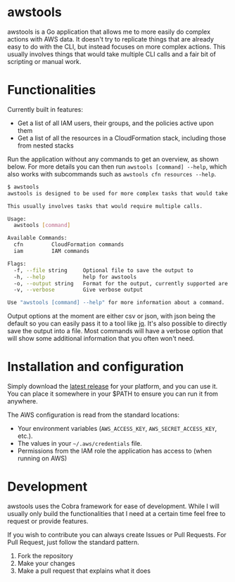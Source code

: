 # awstools

awstools is a Go application that allows me to more easily do complex actions with AWS data. It doesn't try to replicate things that are already easy to do with the CLI, but instead focuses on more complex actions. This usually involves things that would take multiple CLI calls and a fair bit of scripting or manual work.

# Functionalities

Currently built in features:

 * Get a list of all IAM users, their groups, and the policies active upon them
 * Get a list of all the resources in a CloudFormation stack, including those from nested stacks

Run the application without any commands to get an overview, as shown below. For more details you can then run `awstools [command] --help`, which also works with subcommands such as `awstools cfn resources --help`.

```bash
$ awstools
awstools is designed to be used for more complex tasks that would take a lot of work using just the CLI.

This usually involves tasks that would require multiple calls.

Usage:
  awstools [command]

Available Commands:
  cfn         CloudFormation commands
  iam         IAM commands

Flags:
  -f, --file string     Optional file to save the output to
  -h, --help            help for awstools
  -o, --output string   Format for the output, currently supported are csv and json (default "json")
  -v, --verbose         Give verbose output

Use "awstools [command] --help" for more information about a command.
```

Output options at the moment are either csv or json, with json being the default so you can easily pass it to a tool like [jq](https://stedolan.github.io/jq/). It's also possible to directly save the output into a file. Most commands will have a verbose option that will show some additional information that you often won't need.

# Installation and configuration

Simply download the [latest release][latest] for your platform, and you can use it. You can place it somewhere in your $PATH to ensure you can run it from anywhere.

The AWS configuration is read from the standard locations:

* Your environment variables (`AWS_ACCESS_KEY`, `AWS_SECRET_ACCESS_KEY`, etc.).
* The values in your `~/.aws/credentials` file.
* Permissions from the IAM role the application has access to (when running on AWS)

[latest]: https://github.com/ArjenSchwarz/awstools/releases

# Development

awstools uses the Cobra framework for ease of development. While I will usually only build the functionalities that I need at a certain time feel free to request or provide features.

If you wish to contribute you can always create Issues or Pull Requests. For Pull Request, just follow the standard pattern.

1. Fork the repository
2. Make your changes
3. Make a pull request that explains what it does
